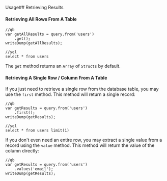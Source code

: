 Usage## Retrieving Results

#### Retrieving All Rows From A Table
```
//qb
var getAllResults = query.from('users')
    .get();
writeDump(getAllResults);

//sql
select * from users
```

The `get` method returns an `Array` of `Structs` by default.

#### Retrieving A Single Row / Column From A Table

If you just need to retrieve a single row from the database table, you may use the `first` method. This method will return a single record:

```
//qb
var getResults = query.from('users')
    .first();
writeDump(getResults);

//sql
select * from users limit(1)
```

If you don't even need an entire row, you may extract a single value from a record using the `value` method. This method will return the value of the column directly:

```
//qb
var getResults = query.from('users')
    .values('email');
writeDump(getResults);
```




